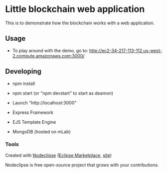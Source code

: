 

# Little blockchain web application

This is to demonstrate how the blockchain works with a web application. 


## Usage
  - To play around with the demo, go to: http://ec2-34-217-113-112.us-west-2.compute.amazonaws.com:3000/

## Developing
  - npm install
  - npm start (or "npm devstart" to start as deamon)
  - Launch "http://localhost:3000"
  
  - Express Framework
  - EJS Template Engine
  - MongoDB (hosted on mLab)

### Tools

Created with [Nodeclipse](https://github.com/Nodeclipse/nodeclipse-1)
 ([Eclipse Marketplace](http://marketplace.eclipse.org/content/nodeclipse), [site](http://www.nodeclipse.org))   

Nodeclipse is free open-source project that grows with your contributions.

